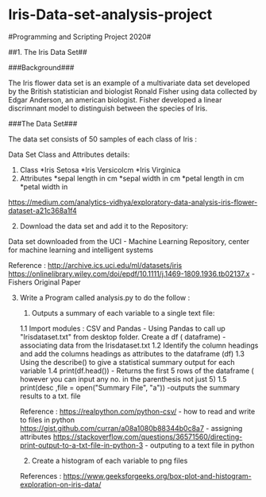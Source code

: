 # Iris-Data-set-analysis-project
#Programming and Scripting Project 2020#

##1. The Iris Data Set##

###Background###

The Iris flower data set is an example of a multivariate data set developed by the British statistician and biologist Ronald Fisher using data collected by Edgar Anderson, an american biologist.
Fisher developed a linear discrimnant model to distinguish between the species of Iris.

###The Data Set###

The data set consists of 50 samples of each class of Iris : 

Data Set Class and Attributes details:

1. Class
    *Iris Setosa
    *Iris Versicolcm
    *Iris Virginica
2. Attributes
    *sepal length in cm
    *sepal width in cm
    *petal length in cm
    *petal width in 

https://medium.com/analytics-vidhya/exploratory-data-analysis-iris-flower-dataset-a21c368a1f4


2. Download the data set and add it to the Repository:

Data set downloaded from the UCI - Machine Learning Repository, center for machine learning and intelligent systems

Reference : http://archive.ics.uci.edu/ml/datasets/iris 
            https://onlinelibrary.wiley.com/doi/epdf/10.1111/j.1469-1809.1936.tb02137.x - Fishers Original Paper
            
3. Write a Program called analysis.py to do the follow : 
  
    1. Outputs a summary of each variable to a single text file:
    
      1.1 Import modules : CSV and Pandas - Using Pandas to call up "Irisdataset.txt" from desktop folder. 
          Create a df ( dataframe) - associating data from the Irisdataset.txt
      1.2 Identify the column headings and add the columns headings as attributes to the dataframe (df)
      1.3 Using the describe() to give a statistical summary output for each variable
      1.4 print(df.head()) - Returns the first 5 rows of the dataframe ( however you can input any no. in the parenthesis not just 5)
      1.5 print(desc ,file = open("Summary File", "a")) -outputs the summary results to a txt. file
   
   Reference :
                https://realpython.com/python-csv/ - how to read and write to files in python
                https://gist.github.com/curran/a08a1080b88344b0c8a7 - assigning attributes
                https://stackoverflow.com/questions/36571560/directing-print-output-to-a-txt-file-in-python-3 - outputing to a text file                 in python
      
     2. Create a histogram of each variable to png files
     
   References : https://www.geeksforgeeks.org/box-plot-and-histogram-exploration-on-iris-data/
    
    
